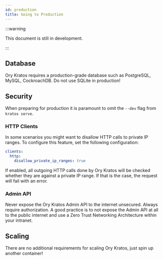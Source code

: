```yaml
---
id: production
title: Going to Production
---
```


:::warning

This document is still in development.

:::

## Database

Ory Kratos requires a production-grade database such as PostgreSQL, MySQL,
CockroachDB. Do not use SQLite in production!

## Security

When preparing for production it is paramount to omit the `--dev` flag from
`kratos serve`.

### HTTP Clients

In some scenarios you might want to disallow HTTP calls to private IP ranges.
To configure this feature, set the following configuration:

```yaml
clients:
  http:
    disallow_private_ip_ranges: true
```

If enabled, all outgoing HTTP calls done by Ory Kratos will be checked whether
they are against a private IP range. If that is the case, the request
will fail with an error.

### Admin API

Never expose the Ory Kratos Admin API to the internet unsecured. Always require
authorization. A good practice is to not expose the Admin API at all to the
public internet and use a Zero Trust Networking Architecture within your
intranet.

## Scaling

There are no additional requirements for scaling Ory Kratos, just spin up
another container!
